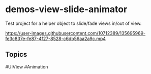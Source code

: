 # demos-view-slide-animator
Test project for a helper object to slide/fade views in/out of view.

https://user-images.githubusercontent.com/10712389/135695969-fe3c837e-fe87-4f27-8528-c6db56aa2a9c.mp4

## Topics
#UIView #Animation
